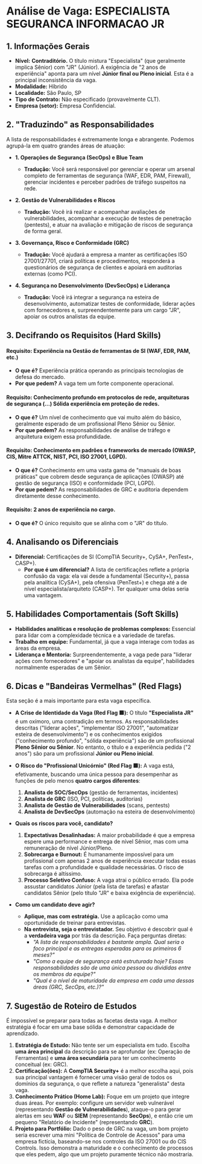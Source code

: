 # Análise de Vaga: ESPECIALISTA SEGURANCA INFORMACAO JR

## 1. Informações Gerais
* **Nível:** **Contraditório.** O título mistura "Especialista" (que geralmente implica Sênior) com "JR" (Júnior). A exigência de "2 anos de experiência" aponta para um nível **Júnior final ou Pleno inicial**. Esta é a principal inconsistência da vaga.
* **Modalidade:** Híbrido
* **Localidade:** São Paulo, SP
* **Tipo de Contrato:** Não especificado (provavelmente CLT).
* **Empresa (setor):** Empresa Confidencial.

## 2. "Traduzindo" as Responsabilidades
A lista de responsabilidades é extremamente longa e abrangente. Podemos agrupá-la em quatro grandes áreas de atuação:

* **1. Operações de Segurança (SecOps) e Blue Team**
    * **Tradução:** Você será responsável por gerenciar e operar um arsenal completo de ferramentas de segurança (WAF, EDR, PAM, Firewall), gerenciar incidentes e perceber padrões de tráfego suspeitos na rede.

* **2. Gestão de Vulnerabilidades e Riscos**
    * **Tradução:** Você irá realizar e acompanhar avaliações de vulnerabilidades, acompanhar a execução de testes de penetração (pentests), e atuar na avaliação e mitigação de riscos de segurança de forma geral.

* **3. Governança, Risco e Conformidade (GRC)**
    * **Tradução:** Você ajudará a empresa a manter as certificações ISO 27001/27701, criará políticas e procedimentos, responderá a questionários de segurança de clientes e apoiará em auditorias externas (como PCI).

* **4. Segurança no Desenvolvimento (DevSecOps) e Liderança**
    * **Tradução:** Você irá integrar a segurança na esteira de desenvolvimento, automatizar testes de conformidade, liderar ações com fornecedores e, surpreendentemente para um cargo "JR", apoiar os outros analistas da equipe.

## 3. Decifrando os Requisitos (Hard Skills)

#### Requisito: Experiência na Gestão de ferramentas de SI (WAF, EDR, PAM, etc.)
* **O que é?** Experiência prática operando as principais tecnologias de defesa do mercado.
* **Por que pedem?** A vaga tem um forte componente operacional.

#### Requisito: Conhecimento profundo em protocolos de rede, arquiteturas de segurança (...) Sólida experiência em proteção de redes.
* **O que é?** Um nível de conhecimento que vai muito além do básico, geralmente esperado de um profissional Pleno Sênior ou Sênior.
* **Por que pedem?** As responsabilidades de análise de tráfego e arquitetura exigem essa profundidade.

#### Requisito: Conhecimento em padrões e frameworks de mercado (OWASP, CIS, Mitre ATTCK, NIST, PCI, ISO 27001, LGPD).
* **O que é?** Conhecimento em uma vasta gama de "manuais de boas práticas" que cobrem desde segurança de aplicações (OWASP) até gestão de segurança (ISO) e conformidade (PCI, LGPD).
* **Por que pedem?** As responsabilidades de GRC e auditoria dependem diretamente desse conhecimento.

#### Requisito: 2 anos de experiência no cargo.
* **O que é?** O único requisito que se alinha com o "JR" do título.

## 4. Analisando os Diferenciais
* **Diferencial:** Certificações de SI (CompTIA Security+, CySA+, PenTest+, CASP+).
    * **Por que é um diferencial?** A lista de certificações reflete a própria confusão da vaga: ela vai desde a fundamental (Security+), passa pela analítica (CySA+), pela ofensiva (PenTest+) e chega até a de nível especialista/arquiteto (CASP+). Ter qualquer uma delas seria uma vantagem.

## 5. Habilidades Comportamentais (Soft Skills)
* **Habilidades analíticas e resolução de problemas complexos:** Essencial para lidar com a complexidade técnica e a variedade de tarefas.
* **Trabalho em equipe:** Fundamental, já que a vaga interage com todas as áreas da empresa.
* **Liderança e Mentoria:** Surpreendentemente, a vaga pede para "liderar ações com fornecedores" e "apoiar os analistas da equipe", habilidades normalmente esperadas de um Sênior.

## 6. Dicas e "Bandeiras Vermelhas" (Red Flags)

Esta seção é a mais importante para esta vaga específica.

* **A Crise de Identidade da Vaga (Red Flag 🟥):** O título **"Especialista JR"** é um oxímoro, uma contradição em termos. As responsabilidades descritas ("liderar ações", "implementar ISO 27001", "automatizar esteira de desenvolvimento") e os conhecimentos exigidos ("conhecimento profundo", "sólida experiência") são de um profissional **Pleno Sênior ou Sênior**. No entanto, o título e a experiência pedida ("2 anos") são para um profissional **Júnior ou Pleno inicial**.

* **O Risco do "Profissional Unicórnio" (Red Flag 🟥):** A vaga está, efetivamente, buscando uma única pessoa para desempenhar as funções de pelo menos **quatro cargos diferentes**:
    1.  **Analista de SOC/SecOps** (gestão de ferramentas, incidentes)
    2.  **Analista de GRC** (ISO, PCI, políticas, auditorias)
    3.  **Analista de Gestão de Vulnerabilidades** (scans, pentests)
    4.  **Analista de DevSecOps** (automação na esteira de desenvolvimento)

* **Quais os riscos para você, candidato?**
    1.  **Expectativas Desalinhadas:** A maior probabilidade é que a empresa espere uma performance e entrega de nível Sênior, mas com uma remuneração de nível Júnior/Pleno.
    2.  **Sobrecarga e Burnout:** É humanamente impossível para um profissional com apenas 2 anos de experiência executar todas essas tarefas com a profundidade e qualidade necessárias. O risco de sobrecarga é altíssimo.
    3.  **Processo Seletivo Confuso:** A vaga atrai o público errado. Ela pode assustar candidatos Júnior (pela lista de tarefas) e afastar candidatos Sênior (pelo título "JR" e baixa exigência de experiência).

* **Como um candidato deve agir?**
    * **Aplique, mas com estratégia.** Use a aplicação como uma oportunidade de treinar para entrevistas.
    * **Na entrevista, seja o entrevistador.** Seu objetivo é descobrir qual é a **verdadeira vaga** por trás da descrição. Faça perguntas diretas:
        * *"A lista de responsabilidades é bastante ampla. Qual seria o foco principal e as entregas esperadas para os primeiros 6 meses?"*
        * *"Como a equipe de segurança está estruturada hoje? Essas responsabilidades são de uma única pessoa ou divididas entre os membros da equipe?"*
        * *"Qual é o nível de maturidade da empresa em cada uma dessas áreas (GRC, SecOps, etc.)?"*

## 7. Sugestão de Roteiro de Estudos
É impossível se preparar para todas as facetas desta vaga. A melhor estratégia é focar em uma base sólida e demonstrar capacidade de aprendizado.

1.  **Estratégia de Estudo:** Não tente ser um especialista em tudo. Escolha **uma área principal** da descrição para se aprofundar (ex: Operação de Ferramentas) e **uma área secundária** para ter um conhecimento conceitual (ex: GRC).
2.  **Certificação(ões):** A **CompTIA Security+** é a melhor escolha aqui, pois sua principal vantagem é fornecer uma visão geral de todos os domínios da segurança, o que reflete a natureza "generalista" desta vaga.
3.  **Conhecimento Prático (Home Lab):** Foque em um projeto que integre duas áreas. Por exemplo: configure um servidor web vulnerável (representando **Gestão de Vulnerabilidades**), ataque-o para gerar alertas em seu **WAF** ou **SIEM** (representando **SecOps**), e então crie um pequeno "Relatório de Incidente" (representando **GRC**).
4.  **Projeto para Portfólio:** Dado o peso de GRC na vaga, um bom projeto seria escrever uma mini "Política de Controle de Acessos" para uma empresa fictícia, baseando-se nos controles da ISO 27001 ou do CIS Controls. Isso demonstra a maturidade e o conhecimento de processos que eles pedem, algo que um projeto puramente técnico não mostraria.